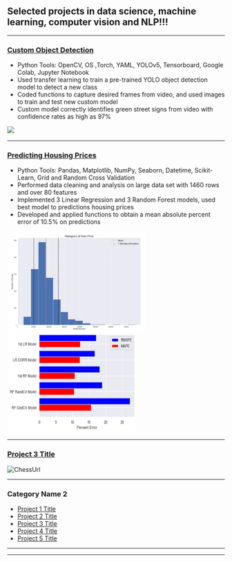 ## Selected projects in data science, machine learning, computer vision and NLP!!!

---

### [Custom Object Detection](https://github.com/Patrick-Oline/Custom_Object_Detection)

- Python Tools: OpenCV, OS ,Torch, YAML, YOLOv5, Tensorboard, Google Colab, Jupyter Notebook
- Used transfer learning to train a pre-trained YOLO object detection model to detect a new class
- Coded functions to capture desired frames from video, and used images to train and test new custom model
- Custom model correctly identifies green street signs from video with confidence rates as high as 97%

<img src="images/ezgif-5-03b1f08f83.gif?raw=true">


---
### [Predicting Housing Prices](https://github.com/Patrick-Oline/Predicting_Housing_Prices/blob/main/Presentationt_Predicting_Housing_Prices.pdf)

- Python Tools: Pandas, Matplotlib, NumPy, Seaborn, Datetime, Scikit-Learn, Grid and Random Cross Validation
- Performed data cleaning and analysis on large data set with 1460 rows and over 80 features
- Implemented 3 Linear Regression and 3 Random Forest models, used best model to predictions housing prices
- Developed and applied functions to obtain a mean absolute percent error of 10.5% on predictions

<p float="left">
  <img src="https://github.com/Patrick-Oline/Predicting_Housing_Prices/blob/main/Histogram%20of%20Sale%20Price%202.png?raw=true" width="320" height="230">
  <img src="https://github.com/Patrick-Oline/Predicting_Housing_Prices/blob/main/Graphs/Screen%20Shot%202023-02-13%20at%203.33.36%20PM.png?raw=true" width="300" height="230">
</p>

---
### [Project 3 Title](http://example.com/)

![ChessUrl](https://upload.wikimedia.org/wikipedia/commons/7/71/ChessPawnSpecialMoves.gif "chess")


---

### Category Name 2

- [Project 1 Title](http://example.com/)
- [Project 2 Title](http://example.com/)
- [Project 3 Title](http://example.com/)
- [Project 4 Title](http://example.com/)
- [Project 5 Title](http://example.com/)

---




---
